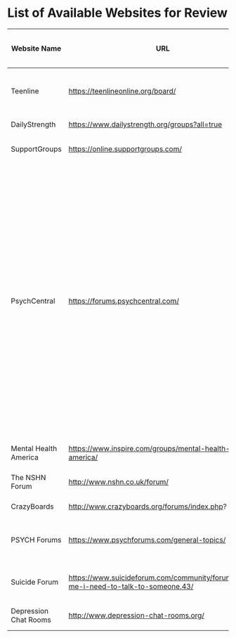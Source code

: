 
# List of Available Websites for Review

Website Name | URL          | General Topics (Suicide/Self-harm/Support)| Privacy
------------ | ------------- | ------------------------------- |----------------
Teenline | https://teenlineonline.org/board/ | Suicide, Self-Harm, Substance Abuse, many others | restricted
DailyStrength | https://www.dailystrength.org/groups?all=true | Self-harm, many others| ok
SupportGroups | https://online.supportgroups.com/ | Self-harm, suicide, many others| ok
PsychCentral | https://forums.psychcentral.com/ | Self-harm, many others| "Member may not publish, modify, or participate in the transfer or sale, create derivative works, or in any way exploit any of the content, in whole or in part." "Member also permits any other Member to access, view, store or reproduce the material for that Member’s personal use." 
Mental Health America| https://www.inspire.com/groups/mental-health-america/ | Suicide, self-harm, many others| ok
The NSHN Forum| http://www.nshn.co.uk/forum/ | Suicide, self-harm, others| Open to research requests
CrazyBoards | http://www.crazyboards.org/forums/index.php? | Self-harm, many others| Okay
PSYCH Forums |https://www.psychforums.com/general-topics/ | Self-harm, many others| Cannot access through anonymous proxy
Suicide Forum |https://www.suicideforum.com/community/forums/help-me-i-need-to-talk-to-someone.43/ | For people that need to talk to people.| no sharing of content on other websites
Depression Chat Rooms |http://www.depression-chat-rooms.org/ | Depression and Anxiety Peer Support| okay

